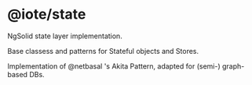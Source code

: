 # @iote/state

NgSolid state layer implementation.

Base classess and patterns for Stateful objects and Stores.

Implementation of @netbasal 's Akita Pattern, adapted for (semi-) graph-based DBs. 
